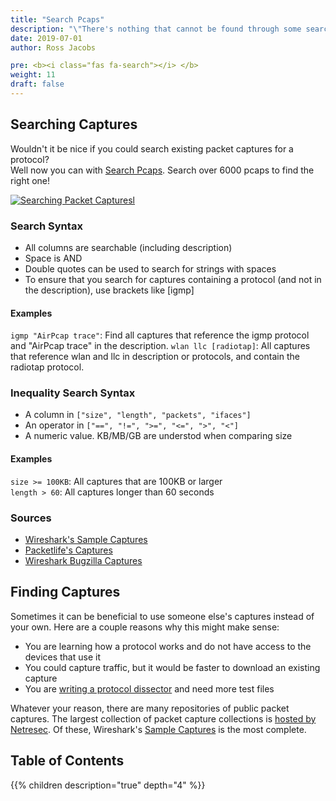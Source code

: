 ```yaml
---
title: "Search Pcaps"
description: "\"There's nothing that cannot be found through some search engine or on the Internet somewhere.\" – Eric Schmidt"
date: 2019-07-01
author: Ross Jacobs

pre: <b><i class="fas fa-search"></i> </b>
weight: 11
draft: false
---
```


## Searching Captures

Wouldn't it be nice if you could search existing packet captures for a protocol?  
Well now you can with [Search Pcaps](/search/pcaptable). Search over 6000 pcaps to find the right one!

<a href="/search/pcaptable"><img src="https://dl.dropboxusercontent.com/s/436v02uq6gnnf4b/pcapsearch_screenshot.png" alt="Searching Packet Capturesl" /></a>

### Search Syntax

* All columns are searchable (including description)
* Space is AND
* Double quotes can be used to search for strings with spaces
* To ensure that you search for captures containing a protocol (and not in the description), use brackets like [igmp]

#### Examples

`igmp "AirPcap trace"`: Find all captures that reference the igmp protocol and "AirPcap trace" in the description.
`wlan llc [radiotap]`: All captures that reference wlan and llc in description or protocols, and contain the radiotap protocol.

### Inequality Search Syntax

* A column in `["size", "length", "packets", "ifaces"]`
* An operator in `["==", "!=", ">=", "<=", ">", "<"]`
* A numeric value. KB/MB/GB are understod when comparing size

#### Examples

`size >= 100KB`: All captures that are 100KB or larger  
`length > 60`: All captures longer than 60 seconds

### Sources

* <a href="https://wiki.wireshark.org/SampleCaptures">Wireshark's Sample Captures</a>
* <a href="https://packetlife.net/captures/">Packetlife's Captures</a>
* <a href="https://bugs.wireshark.org/">Wireshark Bugzilla Captures</a>

## Finding Captures

Sometimes it can be beneficial to use someone else's captures instead of your own.
Here are a couple reasons why this might make sense:

* You are learning how a protocol works and do not have access to the devices that use it
* You could capture traffic, but it would be faster to download an existing capture
* You are [writing a protocol dissector](https://www.wireshark.org/docs/wsdg_html_chunked/ChDissectAdd.html) and need more test files

Whatever your reason, there are many repositories of public packet captures.
The largest collection of packet capture collections is [hosted by Netresec](https://www.netresec.com/?page=PcapFiles).
Of these, Wireshark's [Sample Captures](https://wiki.wireshark.org/SampleCaptures) is the most complete.

## Table of Contents

{{% children description="true" depth="4" %}}